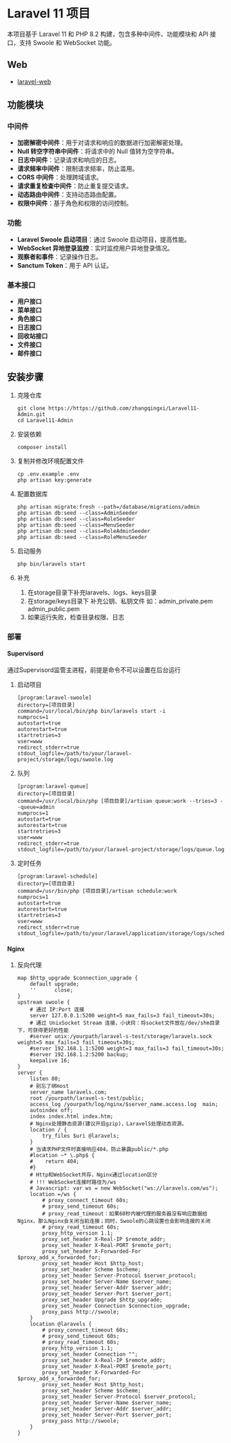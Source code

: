 # Laravel 11 项目

本项目基于 Laravel 11 和 PHP 8.2 构建，包含多种中间件、功能模块和 API 接口，支持 Swoole 和 WebSocket 功能。

## Web
- [laravel-web](https://github.com/zhangqingxi/laravel-web)

## 功能模块

### 中间件

- **加密解密中间件**：用于对请求和响应的数据进行加密解密处理。
- **Null 转空字符串中间件**：将请求中的 Null 值转为空字符串。
- **日志中间件**：记录请求和响应的日志。
- **请求频率中间件**：限制请求频率，防止滥用。
- **CORS 中间件**：处理跨域请求。
- **请求重复检查中间件**：防止重复提交请求。
- **动态路由中间件**：支持动态路由配置。
- **权限中间件**：基于角色和权限的访问控制。

### 功能

- **Laravel Swoole 启动项目**：通过 Swoole 启动项目，提高性能。
- **WebSocket 异地登录监控**：实时监控用户异地登录情况。
- **观察者和事件**：记录操作日志。
- **Sanctum Token**：用于 API 认证。

### 基本接口

- **用户接口**
- **菜单接口**
- **角色接口**
- **日志接口**
- **回收站接口**
- **文件接口**
- **邮件接口**

## 安装步骤

1. 克隆仓库
    ```
    git clone https://https://github.com/zhangqingxi/Laravel11-Admin.git
    cd Laravel11-Admin
   
2. 安装依赖
    ```
    composer install
   ```
   
3. 复制并修改环境配置文件
    ```
    cp .env.example .env
    php artisan key:generate
   ```

4. 配置数据库
    ```
    php artisan migrate:fresh --path=/database/migrations/admin
    php artisan db:seed --class=AdminSeeder
    php artisan db:seed --class=RoleSeeder
    php artisan db:seed --class=MenuSeeder
    php artisan db:seed --class=RoleAdminSeeder
    php artisan db:seed --class=RoleMenuSeeder
   ```

5. 启动服务
    ```
    php bin/laravels start
   ```

6. 补充
   1. 在storage目录下补充laravels、logs、keys目录
   2. 在storage/keys目录下 补充公钥、私钥文件 
   如：admin_private.pem admin_public.pem
   3. 如果运行失败，检查目录权限、日志

###  部署
#### Supervisord
通过Supervisord监管主进程，前提是命令不可以设置在后台运行
1. 启动项目
    ```
    [program:laravel-swoole]
    directory=[项目目录]
    command=/usr/local/bin/php bin/laravels start -i
    numprocs=1
    autostart=true
    autorestart=true
    startretries=3
    user=www
    redirect_stderr=true
    stdout_logfile=/path/to/your/laravel-project/storage/logs/swoole.log
    ```

2. 队列
    ```
    [program:laravel-queue]
    directory=[项目目录]
    command=/usr/local/bin/php [项目目录]/artisan queue:work --tries=3 --queue=admin
    numprocs=1
    autostart=true
    autorestart=true
    startretries=3
    user=www
    redirect_stderr=true
    stdout_logfile=/path/to/your/laravel-project/storage/logs/queue.log
    ```

3. 定时任务
    ```
    [program:laravel-schedule]
    directory=[项目目录]
    command=/usr/bin/php [项目目录]/artisan schedule:work
    numprocs=1
    autostart=true
    autorestart=true
    startretries=3
    user=www
    redirect_stderr=true
    stdout_logfile=/path/to/your/laravel/application/storage/logs/schedule.log
    ```

#### Nginx
1. 反向代理
    ```
    map $http_upgrade $connection_upgrade {
        default upgrade;
        ''      close;
    }
    upstream swoole {
        # 通过 IP:Port 连接
        server 127.0.0.1:5200 weight=5 max_fails=3 fail_timeout=30s;
        # 通过 UnixSocket Stream 连接，小诀窍：将socket文件放在/dev/shm目录下，可获得更好的性能
        #server unix:/yourpath/laravel-s-test/storage/laravels.sock weight=5 max_fails=3 fail_timeout=30s;
        #server 192.168.1.1:5200 weight=3 max_fails=3 fail_timeout=30s;
        #server 192.168.1.2:5200 backup;
        keepalive 16;
    }
    server {
        listen 80;
        # 别忘了绑Host
        server_name laravels.com;
        root /yourpath/laravel-s-test/public;
        access_log /yourpath/log/nginx/$server_name.access.log  main;
        autoindex off;
        index index.html index.htm;
        # Nginx处理静态资源(建议开启gzip)，LaravelS处理动态资源。
        location / {
            try_files $uri @laravels;
        }
        # 当请求PHP文件时直接响应404，防止暴露public/*.php
        #location ~* \.php$ {
        #    return 404;
        #}
        # Http和WebSocket共存，Nginx通过location区分
        # !!! WebSocket连接时路径为/ws
        # Javascript: var ws = new WebSocket("ws://laravels.com/ws");
        location =/ws {
            # proxy_connect_timeout 60s;
            # proxy_send_timeout 60s;
            # proxy_read_timeout：如果60秒内被代理的服务器没有响应数据给Nginx，那么Nginx会关闭当前连接；同时，Swoole的心跳设置也会影响连接的关闭
            # proxy_read_timeout 60s;
            proxy_http_version 1.1;
            proxy_set_header X-Real-IP $remote_addr;
            proxy_set_header X-Real-PORT $remote_port;
            proxy_set_header X-Forwarded-For $proxy_add_x_forwarded_for;
            proxy_set_header Host $http_host;
            proxy_set_header Scheme $scheme;
            proxy_set_header Server-Protocol $server_protocol;
            proxy_set_header Server-Name $server_name;
            proxy_set_header Server-Addr $server_addr;
            proxy_set_header Server-Port $server_port;
            proxy_set_header Upgrade $http_upgrade;
            proxy_set_header Connection $connection_upgrade;
            proxy_pass http://swoole;
        }
        location @laravels {
            # proxy_connect_timeout 60s;
            # proxy_send_timeout 60s;
            # proxy_read_timeout 60s;
            proxy_http_version 1.1;
            proxy_set_header Connection "";
            proxy_set_header X-Real-IP $remote_addr;
            proxy_set_header X-Real-PORT $remote_port;
            proxy_set_header X-Forwarded-For $proxy_add_x_forwarded_for;
            proxy_set_header Host $http_host;
            proxy_set_header Scheme $scheme;
            proxy_set_header Server-Protocol $server_protocol;
            proxy_set_header Server-Name $server_name;
            proxy_set_header Server-Addr $server_addr;
            proxy_set_header Server-Port $server_port;
            proxy_pass http://swoole;
        }
    }
    ```
